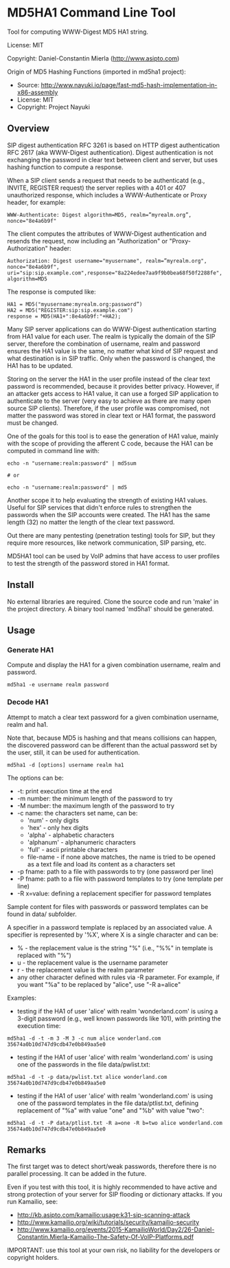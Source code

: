 # MD5HA1 Command Line Tool

Tool for computing WWW-Digest MD5 HA1 string.

License: MIT

Copyright: Daniel-Constantin Mierla (http://www.asipto.com)

Origin of MD5 Hashing Functions (imported in md5ha1 project):

  * Source: http://www.nayuki.io/page/fast-md5-hash-implementation-in-x86-assembly
  * License: MIT
  * Copyright: Project Nayuki

## Overview

SIP digest authentication RFC 3261 is based on HTTP digest authentication RFC 2617 (aka WWW-Digest authentication). Digest authentication is not exchanging the password in clear text between client and server, but uses hashing function to compute a response.

When a SIP client sends a request that needs to be authenticatd (e.g., INVITE, REGISTER request) the server replies with a 401 or 407 unauthorized response, which includes a WWW-Authenticate or Proxy header, for example:

```
WWW-Authenticate: Digest algorithm=MD5, realm=”myrealm.org”, nonce="8e4a6b9f"
```

The client computes the attributes of WWW-Digest authentication and resends the request, now including an "Authorization" or "Proxy-Authorization" header:

```
Authorization: Digest username="myusername", realm=”myrealm.org", nonce="8e4a6b9f", uri="sip:sip.example.com",response="8a224edee7aa9f9b0bea68f50f2288fe", algorithm=MD5
```

The response is computed like:

```
HA1 = MD5("myusername:myrealm.org:password”)
HA2 = MD5("REGISTER:sip:sip.example.com")
response = MD5(HA1+":8e4a6b9f:"+HA2);
```

Many SIP server applications can do WWW-Digest authentication starting from HA1 value for each user. The realm is typically the domain of the SIP server, therefore the combination of username, realm and password ensures the HA1 value is the same, no matter what kind of SIP request and what destination is in SIP traffic. Only when the password is changed, the HA1 has to be updated.

Storing on the server the HA1 in the user profile instead of the clear text password is recommended, because it provides better privacy. However, if an attacker gets access to HA1 value, it can use a forged SIP application to authenticate to the server (very easy to achieve as there are many open source SIP clients). Therefore, if the user profile was compromised, not matter the password was stored in clear text or HA1 format, the password must be changed.

One of the goals for this tool is to ease the generation of HA1 value, mainly with the scope of providing the afferent C code, because the HA1 can be computed in command line with:

```
echo -n "username:realm:password" | md5sum

# or

echo -n "username:realm:password" | md5
```

Another scope it to help evaluating the strength of existing HA1 values. Useful for SIP services that didn't enforce rules to strengthen the passwords when the SIP accounts were created. The HA1 has the same length (32) no matter the length of the clear text password.

Out there are many pentesting (penetration testing) tools for SIP, but they require more resources, like network communication, SIP parsing, etc.

MD5HA1 tool can be used by VoIP admins that have access to user profiles to test the strength of the password stored in HA1 format.

## Install

No external libraries are required. Clone the source code and run 'make' in the project directory. A binary tool named 'md5ha1' should be generated.

## Usage

### Generate HA1

Compute and display the HA1 for a given combination username, realm and password.

```
md5ha1 -e username realm password
```

### Decode HA1

Attempt to match a clear text password for a given combination username, realm and ha1.

Note that, because MD5 is hashing and that means collisions can happen, the discovered password can be different than the actual password set by the user, still, it can be used for authentication.


```
md5ha1 -d [options] username realm ha1
```

The options can be:

  * -t: print execution time at the end
  * -m number: the minimum length of the password to try
  * -M number: the maximum length of the password to try
  * -c name: the characters set name, can be:
    * 'num' - only digits
    * 'hex' - only hex digits
    * 'alpha' - alphabetic characters
    * 'alphanum' - alphanumeric characters
    * 'full' - ascii printable characters
    * file-name - if none above matches, the name is tried to be opened as a text file and load its content as a characters set
  * -p fname: path to a file with passwords to try (one password per line)
  * -P fname: path to a file with password templates to try (one template per line)
  * -R x=value: defining a replacement specifier for password templates

Sample content for files with passwords or password templates can be found in data/ subfolder.

A specifier in a password template is replaced by an associated value. A specifier is represented by '%X', where X is a single character and can be:

  * % - the replacement value is the string "%" (i.e., "%%" in template is replaced with "%")
  * u - the replacement value is the username parameter
  * r - the replacement value is the realm parameter
  * any other character defined with rules via -R parameter. For example, if you want "%a" to be replaced by "alice", use "-R a=alice"

Examples:

  * testing if the HA1 of user 'alice' with realm 'wonderland.com' is using a 3-digit password (e.g., well known passwords like 101), with printing the execution time:

```
md5ha1 -d -t -m 3 -M 3 -c num alice wonderland.com 35674a0b10d747d9cdb47e0b849aa5e0
```

  * testing if the HA1 of user 'alice' with realm 'wonderland.com' is using one of the passwords in the file data/pwlist.txt:

```
md5ha1 -d -t -p data/pwlist.txt alice wonderland.com 35674a0b10d747d9cdb47e0b849aa5e0
```

  * testing if the HA1 of user 'alice' with realm 'wonderland.com' is using one of the password templates in the file data/ptlist.txt, defining replacement of "%a" with value "one" and "%b" with value "two":

```
md5ha1 -d -t -P data/ptlist.txt -R a=one -R b=two alice wonderland.com 35674a0b10d747d9cdb47e0b849aa5e0
```

## Remarks

The first target was to detect short/weak passwords, therefore there is no parallel processing. It can be added in the future.

Even if you test with this tool, it is highly recommended to have active and strong protection of your server for SIP flooding or dictionary attacks. If you run Kamailio, see:

  * http://kb.asipto.com/kamailio:usage:k31-sip-scanning-attack
  * http://www.kamailio.org/wiki/tutorials/security/kamailio-security
  * http://www.kamailio.org/events/2015-KamailioWorld/Day2/26-Daniel-Constantin.Mierla-Kamailio-The-Safety-Of-VoIP-Platforms.pdf

IMPORTANT: use this tool at your own risk, no liability for the developers or copyright holders.
